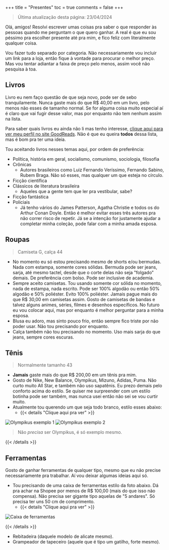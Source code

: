 +++
title = "Presentes"
toc = true
comments = false
+++

> Última atualização desta página: 23/04/2024

Olá, amigos! Resolvi escrever umas coisas pra saber o que responder às pessoas quando me perguntam o que quero ganhar. A real é que eu sou péssimo pra escolher presente até pra mim, e fico feliz com literalmente qualquer coisa.

Vou fazer tudo separado por categoria. Não necessariamente vou incluir um link para a loja, então fique à vontade para procurar o melhor preço. Mas vou tentar adiantar a faixa de preço pelo menos, assim você não pesquisa à toa.

## Livros
Livro eu nem faço questão de que seja novo, pode ser de sebo tranquilamente. Nunca gaste mais do que R$ 40,00 em um livro, pelo menos não esses de tamanho normal. Se for alguma coisa muito especial aí é claro que vai fugir desse valor, mas por enquanto não tem nenhum assim na lista.

Para saber quais livros eu ainda não li mas tenho interesse, [clique aqui para ver meu perfil no site GoodReads](https://www.goodreads.com/review/list/165050247-patrick-camillo?shelf=to-read). Não é que eu queira **todos** dessa lista, mas é bom pra ter uma ideia.

Tou aceitando livros nesses temas aqui, por ordem de preferência:

- Política, história em geral, socialismo, comunismo, sociologia, filosofia
- Crônicas
  - Autores brasileiros como Luiz Fernando Veríssimo, Fernando Sabino, Rubem Braga. Não só esses, mas qualquer um que esteja no círculo.
- Ficção científica
- Clássicos de literatura brasileira
  - Aqueles que a gente tem que ler pra vestibular, sabe?
- Ficção fantástica
- Policiais
  - Já tenho vários do James Patterson, Agatha Christie e todos os do Arthur Conan Doyle. Então é melhor evitar esses três autores pra não correr risco de repetir. Já se a intenção for justamente ajudar a completar minha coleção, pode falar com a minha amada esposa.

## Roupas
> Camiseta G, calça 44

- No momento eu só estou precisando mesmo de shorts e/ou bermudas. Nada com estampa, somente cores sólidas. Bermuda pode ser jeans, sarja, até mesmo tactel, desde que o corte delas não seja "folgado" demais. De preferência com bolso. Pode ser inclusive de academia.
- Sempre aceito camisetas. Tou usando somente cor sólida no momento, nada de estampa, nada escrito. Pode ser 100% algodão ou então 50% algodão e 50% poliéster. Evito 100% poliéster. Jamais pague mais do que R$ 30,00 em camisetas assim. Gosto de camisetas de bandas e talvez alguns animes, séries, filmes e desenhos específicos. No futuro eu vou colocar aqui, mas por enquanto é melhor perguntar para a minha esposa.
- Blusa eu adoro, mas sinto pouco frio, então sempre fico triste por não poder usar. Não tou precisando por enquanto.
- Calça também não tou precisando no momento. Uso mais sarja do que jeans, sempre cores escuras.

## Tênis
> Normalmente tamanho 43

- **Jamais** gaste mais do que R$ 200,00 em um tênis pra mim.
- Gosto de Nike, New Balance, Olympikus, Mizuno, Adidas, Puma. Não curto muito All Star, e também não uso sapatênis. Eu prezo demais pelo conforto acima do estilo. Se quiser me surpreender com um estilo botinha pode ser também, mas nunca usei então não sei se vou curtir muito.
- Atualmente tou querendo um que seja todo branco, estilo esses abaixo:
  - {{< details "Clique aqui pra ver" >}}

![Olympikus exemplo 1](/images/presentes/img1.webp)
![Olympikus exemplo 2](/images/presentes/img2.webp)

> Não *precisa* ser Olympikus, é só exemplo mesmo.

{{< /details >}}

## Ferramentas

Gosto de ganhar ferramentas de qualquer tipo, mesmo que eu não precise necessariamente pra trabalhar. Aí vou deixar algumas ideias aqui só.

- Tou precisando de uma caixa de ferramentas estilo da foto abaixo. Dá pra achar na Shopee por menos de R$ 100,00 (mais do que isso não compensa). Não precisa ser gigante tipo aquelas de "5 andares". Só precisa ter uns 50 cm de comprimento.
  - {{< details "Clique aqui pra ver" >}}

![Caixa de ferramentas](/images/presentes/img3.jpg)

{{< /details >}}

- Rebitadeira (daquele modelo de alicate mesmo).
- Grampeador de tapeceiro (aquele que é tipo um gatilho, forte mesmo).